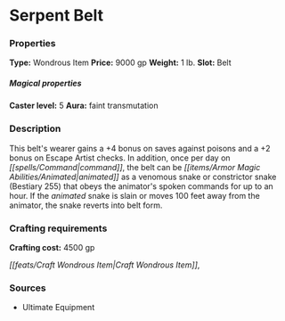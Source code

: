 ﻿---
Title: "Serpent Belt"
Type: "Wondrous Item"
Price: "9000 gp"
Weight: "1 lb."
Slot: "Belt"
Caster level: "5"
Aura: "faint transmutation"
Description: |
  "This belt's wearer gains a +4 bonus on saves against poisons and a +2 bonus on Escape Artist checks. In addition, once per day on command, the belt can be animated as a venomous snake or constrictor snake _(Bestiary_ 255) that obeys the animator's spoken commands for up to an hour. If the animated snake is slain or moves 100 feet away from the animator, the snake reverts into belt form."
Crafting cost: "4500 gp"
Sources: "['Ultimate Equipment']"
---

# Serpent Belt

### Properties

**Type:** Wondrous Item **Price:** 9000 gp **Weight:** 1 lb. **Slot:** Belt

##### Magical properties

**Caster level:** 5 **Aura:** faint transmutation

### Description

This belt's wearer gains a +4 bonus on saves against poisons and a +2 bonus on Escape Artist checks. In addition, once per day on _[[spells/Command|command]]_, the belt can be _[[items/Armor Magic Abilities/Animated|animated]]_ as a venomous snake or constrictor snake (Bestiary 255) that obeys the animator's spoken commands for up to an hour. If the _animated_ snake is slain or moves 100 feet away from the animator, the snake reverts into belt form.

### Crafting requirements

**Crafting cost:** 4500 gp

_[[feats/Craft Wondrous Item|Craft Wondrous Item]]_,

### Sources

* Ultimate Equipment